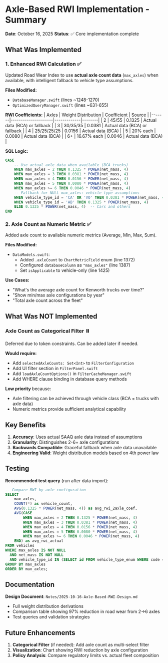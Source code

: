# Axle-Based RWI Implementation - Summary

**Date**: October 16, 2025
**Status**: ✅ Core implementation complete

## What Was Implemented

### 1. Enhanced RWI Calculation ✅
Updated Road Wear Index to use **actual axle count data** (`max_axles`) when available, with intelligent fallback to vehicle type assumptions.

**Files Modified:**
- `DatabaseManager.swift` (lines ~1248-1270)
- `OptimizedQueryManager.swift` (lines ~631-655)

**RWI Coefficients:**
| Axles | Weight Distribution | Coefficient | Source |
|-------|---------------------|-------------|--------|
| 2     | 45/55               | 0.1325      | Actual data (BCA) or fallback |
| 3     | 30/35/35            | 0.0381      | Actual data (BCA) or fallback |
| 4     | 25/25/25/25         | 0.0156      | Actual data (BCA) |
| 5     | 20% each            | 0.0080      | Actual data (BCA) |
| 6+    | 16.67% each         | 0.0046      | Actual data (BCA) |

**SQL Logic:**
```sql
CASE
    -- Use actual axle data when available (BCA trucks)
    WHEN max_axles = 2 THEN 0.1325 * POWER(net_mass, 4)
    WHEN max_axles = 3 THEN 0.0381 * POWER(net_mass, 4)
    WHEN max_axles = 4 THEN 0.0156 * POWER(net_mass, 4)
    WHEN max_axles = 5 THEN 0.0080 * POWER(net_mass, 4)
    WHEN max_axles >= 6 THEN 0.0046 * POWER(net_mass, 4)
    -- Fallback for NULL max_axles: vehicle type assumptions
    WHEN vehicle_type_id = 'CA' OR 'VO' THEN 0.0381 * POWER(net_mass, 4)
    WHEN vehicle_type_id = 'AB' THEN 0.1325 * POWER(net_mass, 4)
    ELSE 0.1325 * POWER(net_mass, 4)  -- Cars and others
END
```

### 2. Axle Count as Numeric Metric ✅
Added axle count to available numeric metrics (Average, Min, Max, Sum).

**Files Modified:**
- `DataModels.swift`:
  - Added `.axleCount` to `ChartMetricField` enum (line 1372)
  - Configured `databaseColumn` as `"max_axles"` (line 1387)
  - Set `isApplicable` to vehicle-only (line 1425)

**Use Cases:**
- "What's the average axle count for Kenworth trucks over time?"
- "Show min/max axle configurations by year"
- "Total axle count across the fleet"

## What Was NOT Implemented

### Axle Count as Categorical Filter ⏸️
Deferred due to token constraints. Can be added later if needed.

**Would require:**
- Add `selectedAxleCounts: Set<Int>` to `FilterConfiguration`
- Add UI filter section in `FilterPanel.swift`
- Add `loadAxleCountOptions()` in `FilterCacheManager.swift`
- Add WHERE clause binding in database query methods

**Low priority** because:
- Axle filtering can be achieved through vehicle class (BCA = trucks with axle data)
- Numeric metrics provide sufficient analytical capability

## Key Benefits

1. **Accuracy**: Uses actual SAAQ axle data instead of assumptions
2. **Granularity**: Distinguishes 2-6+ axle configurations
3. **Backwards Compatible**: Graceful fallback when axle data unavailable
4. **Engineering Valid**: Weight distribution models based on 4th power law

## Testing

**Recommended test query** (run after data import):
```sql
-- Compare RWI by axle configuration
SELECT
    max_axles,
    COUNT(*) as vehicle_count,
    AVG(0.1325 * POWER(net_mass, 4)) as avg_rwi_2axle_coef,
    AVG(CASE
        WHEN max_axles = 2 THEN 0.1325 * POWER(net_mass, 4)
        WHEN max_axles = 3 THEN 0.0381 * POWER(net_mass, 4)
        WHEN max_axles = 4 THEN 0.0156 * POWER(net_mass, 4)
        WHEN max_axles = 5 THEN 0.0080 * POWER(net_mass, 4)
        WHEN max_axles >= 6 THEN 0.0046 * POWER(net_mass, 4)
    END) as avg_rwi_actual
FROM vehicles
WHERE max_axles IS NOT NULL
  AND net_mass IS NOT NULL
  AND vehicle_type_id IN (SELECT id FROM vehicle_type_enum WHERE code = 'CA')
GROUP BY max_axles
ORDER BY max_axles;
```

## Documentation

**Design Document**: `Notes/2025-10-16-Axle-Based-RWI-Design.md`
- Full weight distribution derivations
- Comparison table showing 97% reduction in road wear from 2→6 axles
- Test queries and validation strategies

## Future Enhancements

1. **Categorical Filter** (if needed): Add axle count as multi-select filter
2. **Visualization**: Chart showing RWI reduction by axle configuration
3. **Policy Analysis**: Compare regulatory limits vs. actual fleet composition
